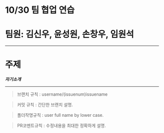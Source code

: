 # 10/30 팀 협업 연습

# 팀원: 김신우, 윤성원, 손창우, 임원석

---
# 주제
***자기소개***

---
> 브랜치 규칙 : username/(issuenum)issuename
 
> 커밋 규칙 : 간단한 브랜치 설명.

> 폴더작명규칙 : user full name by lower case.

> PR코멘트규칙 : 수정내용을 최대한 정확하게 설명.
